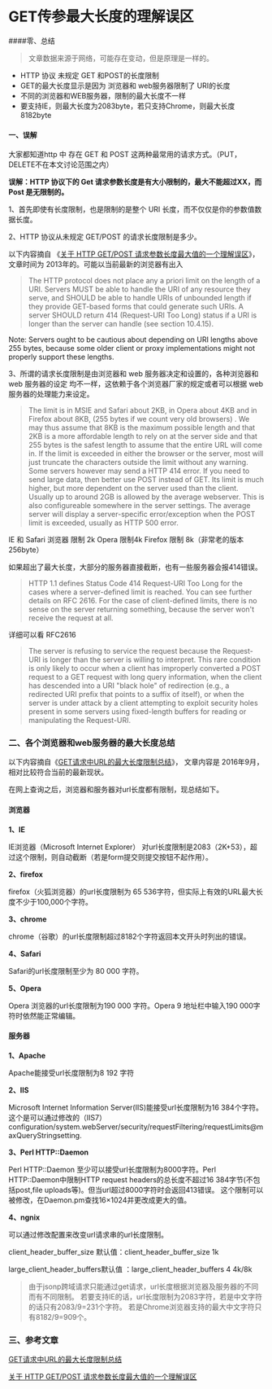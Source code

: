 # GET传参最大长度的理解误区



####零、总结
> 文章数据来源于网络，可能存在变动，但是原理是一样的。

- HTTP 协议 未规定 GET 和POST的长度限制
- GET的最大长度显示是因为 浏览器和 web服务器限制了 URI的长度
- 不同的浏览器和WEB服务器，限制的最大长度不一样
- 要支持IE，则最大长度为2083byte，若只支持Chrome，则最大长度 8182byte

#### 一、误解
大家都知道http 中 存在 GET 和 POST 这两种最常用的请求方式。（PUT，DELETE不在本文讨论范围之内）

**误解：HTTP 协议下的 Get 请求参数长度是有大小限制的，最大不能超过XX，而 Post 是无限制的。**

1、首先即使有长度限制，也是限制的是整个 URI 长度，而不仅仅是你的参数值数据长度。

2、HTTP 协议从未规定 GET/POST 的请求长度限制是多少。

以下内容摘自 《[关于 HTTP GET/POST 请求参数长度最大值的一个理解误区](https://my.oschina.net/leejun2005/blog/136820)》， 文章时间为 2013年的。可能以当前最新的浏览器有出入

> The HTTP protocol does not place any a priori limit on the length of a URI. Servers MUST be able to handle the URI of any resource they serve, and SHOULD be able to handle URIs of unbounded length if they provide GET-based forms that could generate such URIs. A server SHOULD return 414 (Request-URI Too Long) status if a URI is longer than the server can handle (see section 10.4.15).
> 
Note: Servers ought to be cautious about depending on URI lengths above 255 bytes, because some older client or proxy implementations might not properly support these lengths.

3、所谓的请求长度限制是由浏览器和 web 服务器决定和设置的，各种浏览器和 web 服务器的设定
均不一样，这依赖于各个浏览器厂家的规定或者可以根据 web 服务器的处理能力来设定。




> The limit is in MSIE and Safari about 2KB, in Opera about 4KB and in Firefox about 8KB, (255 bytes if we count very old browsers) . We may thus assume that 8KB is the maximum possible length and that 2KB is a more affordable length to rely on at the server side and that 255 bytes is the safest length to assume that the entire URL will come in.
> If the limit is exceeded in either the browser or the server, most will just truncate the characters outside the limit without any warning. Some servers however may send a HTTP 414 error. If you need to send large data, then better use POST instead of GET. Its limit is much higher, but more dependent on the server used than the client. Usually up to around 2GB is allowed by the average webserver. This is also configureable somewhere in the server settings. The average server will display a server-specific error/exception when the POST limit is exceeded, usually as HTTP 500 error.

IE 和 Safari 浏览器 限制 2k
Opera 限制4k
Firefox 限制 8k（非常老的版本 256byte）

如果超出了最大长度，大部分的服务器直接截断，也有一些服务器会报414错误。



> HTTP 1.1 defines Status Code 414 Request-URI Too Long for the cases where a server-defined limit is reached. You can see further details on RFC 2616. For the case of client-defined limits, there is no sense on the server returning something, because the server won't receive the request at all.

详细可以看 RFC2616

> The server is refusing to service the request because the Request-URI is longer than the server is willing to interpret. This rare condition is only likely to occur when a client has improperly converted a POST request to a GET request with long query information, when the client has descended into a URI "black hole" of redirection (e.g., a redirected URI prefix that points to a suffix of itself), or when the server is under attack by a client attempting to exploit security holes present in some servers using fixed-length buffers for reading or manipulating the Request-URI.



### 二、各个浏览器和web服务器的最大长度总结

以下内容摘自《[GET请求中URL的最大长度限制总结](http://www.cnblogs.com/cuihongyu3503319/p/5892257.html)》， 文章内容是 2016年9月，相对比较符合当前的最新现状。

在网上查询之后，浏览器和服务器对url长度都有限制，现总结如下。


#### 浏览器

**1、IE**

IE浏览器（Microsoft Internet Explorer） 对url长度限制是2083（2K+53），超过这个限制，则自动截断（若是form提交则提交按钮不起作用）。

**2、firefox**

firefox（火狐浏览器）的url长度限制为 65 536字符，但实际上有效的URL最大长度不少于100,000个字符。

**3、chrome**

chrome（谷歌）的url长度限制超过8182个字符返回本文开头时列出的错误。

**4、Safari**

Safari的url长度限制至少为 80 000 字符。

**5、Opera**

Opera 浏览器的url长度限制为190 000 字符。Opera 9 地址栏中输入190 000字符时依然能正常编辑。



#### 服务器

**1、Apache**

Apache能接受url长度限制为8 192 字符

**2、IIS**

Microsoft Internet Information Server(IIS)能接受url长度限制为16 384个字符。
这个是可以通过修改的（IIS7）
configuration/system.webServer/security/requestFiltering/requestLimits@maxQueryStringsetting.<requestLimits maxQueryString="length"/>

**3、Perl HTTP::Daemon**

Perl HTTP::Daemon 至少可以接受url长度限制为8000字符。Perl HTTP::Daemon中限制HTTP request headers的总长度不超过16 384字节(不包括post,file uploads等)。但当url超过8000字符时会返回413错误。
这个限制可以被修改，在Daemon.pm查找16×1024并更改成更大的值。

**4、ngnix**

可以通过修改配置来改变url请求串的url长度限制。

client_header_buffer_size 默认值：client_header_buffer_size 1k

large_client_header_buffers默认值 ：large_client_header_buffers 4 4k/8k



> 由于jsonp跨域请求只能通过get请求，url长度根据浏览器及服务器的不同而有不同限制。
> 若要支持IE的话，url长度限制为2083字符，若是中文字符的话只有2083/9=231个字符。
> 若是Chrome浏览器支持的最大中文字符只有8182/9=909个。


### 三、参考文章

[GET请求中URL的最大长度限制总结](http://www.cnblogs.com/cuihongyu3503319/p/5892257.html)

[关于 HTTP GET/POST 请求参数长度最大值的一个理解误区](https://my.oschina.net/leejun2005/blog/136820)


